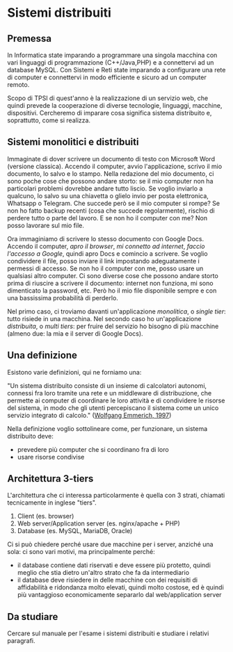 # Sistemi distribuiti

## Premessa
In Informatica state imparando a programmare una singola macchina con vari linguaggi di programmazione (C++/Java,PHP) e a connettervi ad un database MySQL. Con Sistemi e Reti state imparando a configurare una rete di computer e connettervi in modo efficiente e sicuro ad un computer remoto.

Scopo di TPSI di quest'anno è la realizzazione di un servizio web, che quindi prevede la cooperazione di diverse tecnologie, linguaggi, macchine, dispositivi. Cercheremo di imparare cosa significa sistema distribuito e, soprattutto, come si realizza.

## Sistemi monolitici e distribuiti
Immaginate di dover scrivere un documento di testo con Microsoft Word (versione classica). Accendo il computer, avvio l'applicazione, scrivo il mio documento, lo salvo e lo stampo. Nella redazione del mio documento, ci sono poche cose che possono andare storto: se il mio computer non ha particolari problemi dovrebbe andare tutto liscio. Se voglio inviarlo a qualcuno, lo salvo su una chiavetta o glielo invio per posta elettronica, Whatsapp o Telegram. Che succede però se il mio computer si rompe? Se non ho fatto backup recenti (cosa che succede regolarmente), rischio di perdere tutto o parte del lavoro. E se non ho il computer con me? Non posso lavorare sul mio file.

Ora immaginiamo di scrivere lo stesso documento con Google Docs. Accendo il computer, _apro il browser_, _mi connetto ad internet_, _faccio l'accesso a Google_, quindi apro Docs e comincio a scrivere. Se voglio condividere il file, posso inviare il link impostando adeguatamente i permessi di accesso. Se non ho il computer con me, posso usare un qualsiasi altro computer. Ci sono diverse cose che possono andare storto prima di riuscire a scrivere il documento: internet non funziona, mi sono dimenticato la password, etc. Però ho il mio file disponibile sempre e con una bassissima probabilità di perderlo.

Nel primo caso, ci troviamo davanti un'applicazione _monolitica_, o _single tier_: tutto risiede in una macchina. Nel secondo caso ho un'applicazione _distribuita_, o _multi tiers_: per fruire del servizio ho bisogno di più macchine (almeno due: la mia e il server di Google Docs).

## Una definizione
Esistono varie definizioni, qui ne forniamo una:


"Un sistema distribuito consiste di un insieme di calcolatori autonomi, connessi fra loro tramite una rete e un middleware di distribuzione, che permette ai computer di coordinare le loro attività e di condividere le risorse del sistema, in modo che gli utenti percepiscano il sistema come un unico servizio integrato di calcolo."
([Wolfgang Emmerich, 1997](http://www0.cs.ucl.ac.uk/staff/ucacwxe/lectures/ds98-99/dsee3.pdf))

Nella definizione voglio sottolineare come, per funzionare, un sistema distribuito deve:
 - prevedere più computer che si coordinano fra di loro
 - usare risorse condivise

## Architettura 3-tiers
L'architettura che ci interessa particolarmente è quella con 3 strati, chiamati tecnicamente in inglese "tiers".

1. Client (es. browser)
1. Web server/Application server (es. nginx/apache + PHP)
1. Database (es. MySQL, MariaDB, Oracle)

Ci si può chiedere perché usare due macchine per i server, anziché una sola: ci sono vari motivi, ma principalmente perché:
- il database contiene dati riservati e deve essere più protetto, quindi meglio che stia dietro un'altro strato che fa da intermediario
- il database deve risiedere in delle macchine con dei requisiti di affidabilità e ridondanza molto elevati, quindi molto costose, ed è quindi più vantaggioso economicamente separarlo dal web/application server


## Da studiare
Cercare sul manuale per l'esame i sistemi distribuiti e studiare i relativi paragrafi.

